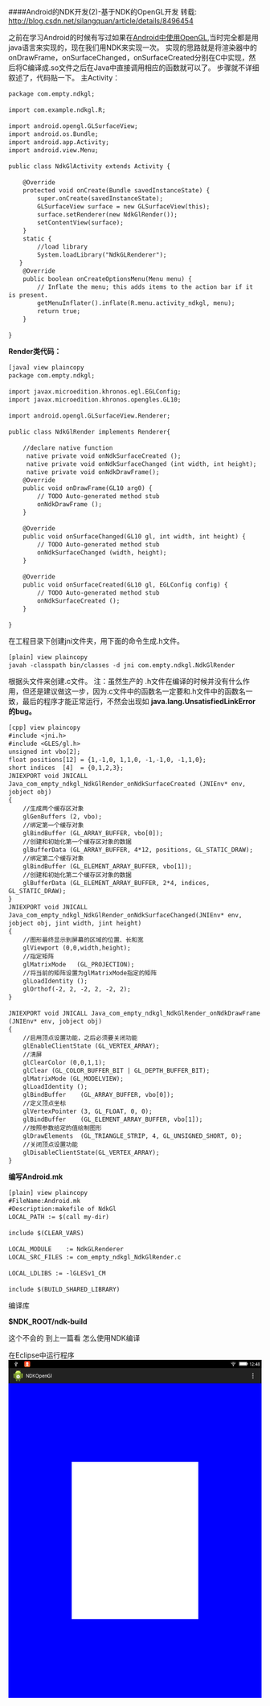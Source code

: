 ####Android的NDK开发(2)-基于NDK的OpenGL开发
转载:
http://blog.csdn.net/silangquan/article/details/8496454

  之前在学习Android的时候有写过如果在[Android中使用OpenGL](http://blog.csdn.net/qp120291570/article/details/7938332),当时完全都是用java语言来实现的，现在我们用NDK来实现一次。
     实现的思路就是将渲染器中的onDrawFrame，onSurfaceChanged，onSurfaceCreated分别在C中实现，然后将C编译成.so文件之后在Java中直接调用相应的函数就可以了。
     步骤就不详细叙述了，代码贴一下。
    主Activity：
```
package com.empty.ndkgl;  
  
import com.example.ndkgl.R;  
  
import android.opengl.GLSurfaceView;  
import android.os.Bundle;  
import android.app.Activity;  
import android.view.Menu;  
  
public class NdkGlActivity extends Activity {  
  
    @Override  
    protected void onCreate(Bundle savedInstanceState) {  
        super.onCreate(savedInstanceState);  
        GLSurfaceView surface = new GLSurfaceView(this);    
        surface.setRenderer(new NdkGlRender());    
        setContentView(surface);   
    }  
    static {    
        //load library     
        System.loadLibrary("NdkGLRenderer");    
   }    
    @Override  
    public boolean onCreateOptionsMenu(Menu menu) {  
        // Inflate the menu; this adds items to the action bar if it is present.  
        getMenuInflater().inflate(R.menu.activity_ndkgl, menu);  
        return true;  
    }  
  
}  
```
**Render类代码：**
```
[java] view plaincopy
package com.empty.ndkgl;  
  
import javax.microedition.khronos.egl.EGLConfig;  
import javax.microedition.khronos.opengles.GL10;  
  
import android.opengl.GLSurfaceView.Renderer;  
  
public class NdkGlRender implements Renderer{  
  
    //declare native function  
     native private void onNdkSurfaceCreated ();    
     native private void onNdkSurfaceChanged (int width, int height);    
     native private void onNdkDrawFrame();  
    @Override  
    public void onDrawFrame(GL10 arg0) {  
        // TODO Auto-generated method stub  
        onNdkDrawFrame ();   
    }  
  
    @Override  
    public void onSurfaceChanged(GL10 gl, int width, int height) {  
        // TODO Auto-generated method stub  
        onNdkSurfaceChanged (width, height);  
    }  
  
    @Override  
    public void onSurfaceCreated(GL10 gl, EGLConfig config) {  
        // TODO Auto-generated method stub  
        onNdkSurfaceCreated ();  
    }  
      
}  
```
在工程目录下创建jni文件夹，用下面的命令生成.h文件。
```
[plain] view plaincopy
javah -classpath bin/classes -d jni com.empty.ndkgl.NdkGlRender  
```
根据头文件来创建.c文件。
注：虽然生产的 .h文件在编译的时候并没有什么作用，但还是建议做这一步，因为.c文件中的函数名一定要和.h文件中的函数名一致，最后的程序才能正常运行，不然会出现如
**java.lang.UnsatisfiedLinkError的bug。**
```
[cpp] view plaincopy
#include <jni.h>  
#include <GLES/gl.h>  
unsigned int vbo[2];  
float positions[12] = {1,-1,0, 1,1,0, -1,-1,0, -1,1,0};  
short indices  [4]  = {0,1,2,3};  
JNIEXPORT void JNICALL Java_com_empty_ndkgl_NdkGlRender_onNdkSurfaceCreated (JNIEnv* env, jobject obj)  
{  
    //生成两个缓存区对象  
    glGenBuffers (2, vbo);  
    //绑定第一个缓存对象  
    glBindBuffer (GL_ARRAY_BUFFER, vbo[0]);  
    //创建和初始化第一个缓存区对象的数据  
    glBufferData (GL_ARRAY_BUFFER, 4*12, positions, GL_STATIC_DRAW);  
    //绑定第二个缓存对象  
    glBindBuffer (GL_ELEMENT_ARRAY_BUFFER, vbo[1]);  
    //创建和初始化第二个缓存区对象的数据  
    glBufferData (GL_ELEMENT_ARRAY_BUFFER, 2*4, indices, GL_STATIC_DRAW);  
}  
JNIEXPORT void JNICALL Java_com_empty_ndkgl_NdkGlRender_onNdkSurfaceChanged(JNIEnv* env, jobject obj, jint width, jint height)  
{  
    //图形最终显示到屏幕的区域的位置、长和宽  
    glViewport (0,0,width,height);  
    //指定矩阵  
    glMatrixMode   (GL_PROJECTION);  
    //将当前的矩阵设置为glMatrixMode指定的矩阵  
    glLoadIdentity ();  
    glOrthof(-2, 2, -2, 2, -2, 2);  
}  
  
JNIEXPORT void JNICALL Java_com_empty_ndkgl_NdkGlRender_onNdkDrawFrame (JNIEnv* env, jobject obj)  
{  
    //启用顶点设置功能，之后必须要关闭功能  
    glEnableClientState (GL_VERTEX_ARRAY);  
    //清屏  
    glClearColor (0,0,1,1);  
    glClear (GL_COLOR_BUFFER_BIT | GL_DEPTH_BUFFER_BIT);  
    glMatrixMode (GL_MODELVIEW);  
    glLoadIdentity ();  
    glBindBuffer    (GL_ARRAY_BUFFER, vbo[0]);  
    //定义顶点坐标  
    glVertexPointer (3, GL_FLOAT, 0, 0);  
    glBindBuffer    (GL_ELEMENT_ARRAY_BUFFER, vbo[1]);  
    //按照参数给定的值绘制图形  
    glDrawElements  (GL_TRIANGLE_STRIP, 4, GL_UNSIGNED_SHORT, 0);  
    //关闭顶点设置功能  
    glDisableClientState(GL_VERTEX_ARRAY);  
}  
```
**编写Android.mk**
```
[plain] view plaincopy
#FileName:Android.mk  
#Description:makefile of NdkGl  
LOCAL_PATH := $(call my-dir)  
  
include $(CLEAR_VARS)  
  
LOCAL_MODULE    := NdkGLRenderer  
LOCAL_SRC_FILES := com_empty_ndkgl_NdkGlRender.c  
   
LOCAL_LDLIBS := -lGLESv1_CM  
  
include $(BUILD_SHARED_LIBRARY)  
```
编译库

**$NDK_ROOT/ndk-build**  

这个不会的 到上一篇看 怎么使用NDK编译

在Eclipse中运行程序
![Alt text](./device-2015-08-06-124846.png)
